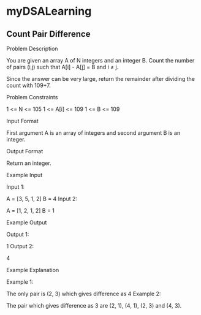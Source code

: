 # myDSALearning
##  Count Pair Difference


Problem Description

You are given an array A of N integers and an integer B.
Count the number of pairs (i,j) such that A[i] - A[j] = B and i ≠ j.

Since the answer can be very large, return the remainder after dividing the count with 109+7.


Problem Constraints

1 <= N <= 105
1 <= A[i] <= 109
1 <= B <= 109


Input Format

First argument A is an array of integers and second argument B is an integer.


Output Format

Return an integer.


Example Input

Input 1:

A = [3, 5, 1, 2]
B = 4
Input 2:

A = [1, 2, 1, 2]
B = 1


Example Output

Output 1:

1
Output 2:

4


Example Explanation

Example 1:

The only pair is (2, 3) which gives difference as 4
Example 2:

The pair which gives difference as 3 are (2, 1), (4, 1), (2, 3) and (4, 3). 